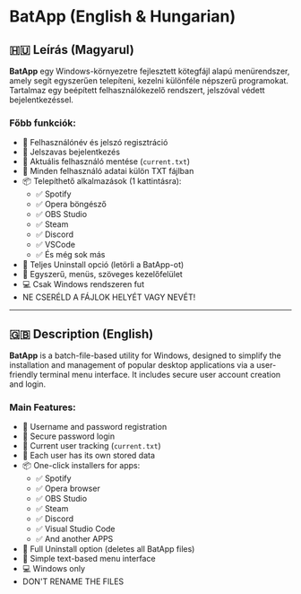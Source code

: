 # BatApp (English & Hungarian)

## 🇭🇺 Leírás (Magyarul)

**BatApp** egy Windows-környezetre fejlesztett kötegfájl alapú menürendszer, amely segít egyszerűen telepíteni, kezelni különféle népszerű programokat. Tartalmaz egy beépített felhasználókezelő rendszert, jelszóval védett bejelentkezéssel.

### Főbb funkciók:

- 🔑 Felhasználónév és jelszó regisztráció
- 🔐 Jelszavas bejelentkezés
- 👤 Aktuális felhasználó mentése (`current.txt`)
- 📁 Minden felhasználó adatai külön TXT fájlban
- 📦 Telepíthető alkalmazások (1 kattintásra):
  - ✅ Spotify
  - ✅ Opera böngésző
  - ✅ OBS Studio
  - ✅ Steam
  - ✅ Discord
  - ✅ VSCode
  - ✅ És még sok más
- 🧼 Teljes Uninstall opció (letörli a BatApp-ot)
- 🎨 Egyszerű, menüs, szöveges kezelőfelület
- 💻 Csak Windows rendszeren fut
- NE CSERÉLD A FÁJLOK HELYÉT VAGY NEVÉT!

---

## 🇬🇧 Description (English)

**BatApp** is a batch-file-based utility for Windows, designed to simplify the installation and management of popular desktop applications via a user-friendly terminal menu interface. It includes secure user account creation and login.

### Main Features:

- 🔑 Username and password registration
- 🔐 Secure password login
- 👤 Current user tracking (`current.txt`)
- 📁 Each user has its own stored data
- 📦 One-click installers for apps:
  - ✅ Spotify
  - ✅ Opera browser
  - ✅ OBS Studio
  - ✅ Steam
  - ✅ Discord
  - ✅ Visual Studio Code
  - ✅ And another APPS
- 🧼 Full Uninstall option (deletes all BatApp files)
- 🎨 Simple text-based menu interface
- 💻 Windows only
- DON'T RENAME THE FILES
